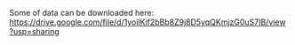 Some of data can be downloaded here: https://drive.google.com/file/d/1yoilKif2bBb8Z9j8D5yqQKmjzG0uS7IB/view?usp=sharing